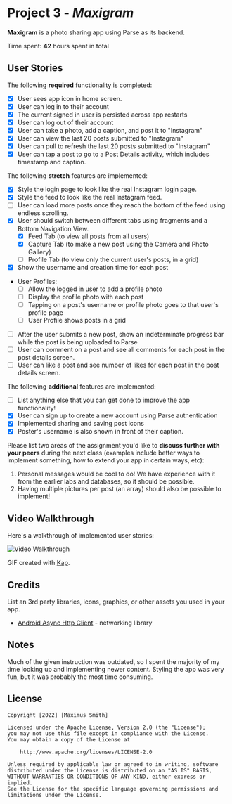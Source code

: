 # Project 3 - *Maxigram*

**Maxigram** is a photo sharing app using Parse as its backend.

Time spent: **42** hours spent in total

## User Stories

The following **required** functionality is completed:

- [x] User sees app icon in home screen.
- [x] User can log in to their account
- [x] The current signed in user is persisted across app restarts
- [x] User can log out of their account
- [x] User can take a photo, add a caption, and post it to "Instagram"
- [x] User can view the last 20 posts submitted to "Instagram"
- [x] User can pull to refresh the last 20 posts submitted to "Instagram"
- [x] User can tap a post to go to a Post Details activity, which includes timestamp and caption.

The following **stretch** features are implemented:

- [x] Style the login page to look like the real Instagram login page.
- [x] Style the feed to look like the real Instagram feed.
- [ ] User can load more posts once they reach the bottom of the feed using endless scrolling.
- [x] User should switch between different tabs using fragments and a Bottom Navigation View.
  - [x] Feed Tab (to view all posts from all users)
  - [x] Capture Tab (to make a new post using the Camera and Photo Gallery)
  - [ ] Profile Tab (to view only the current user's posts, in a grid)
- [x] Show the username and creation time for each post
- User Profiles:
  - [ ] Allow the logged in user to add a profile photo
  - [ ] Display the profile photo with each post
  - [ ] Tapping on a post's username or profile photo goes to that user's profile page
  - [ ] User Profile shows posts in a grid
- [ ] After the user submits a new post, show an indeterminate progress bar while the post is being uploaded to Parse
- [ ] User can comment on a post and see all comments for each post in the post details screen.
- [ ] User can like a post and see number of likes for each post in the post details screen.

The following **additional** features are implemented:

- [ ] List anything else that you can get done to improve the app functionality!
- [x] User can sign up to create a new account using Parse authentication
- [x] Implemented sharing and saving post icons
- [x] Poster's username is also shown in front of their caption.

Please list two areas of the assignment you'd like to **discuss further with your peers** during the next class (examples include better ways to implement something, how to extend your app in certain ways, etc):

1. Personal messages would be cool to do! We have experience with it from the earlier labs and databases, so it should be possible.
2. Having multiple pictures per post (an array) should also be possible to implement!

## Video Walkthrough

Here's a walkthrough of implemented user stories:

<img src='https://user-images.githubusercontent.com/38636635/174413112-53aa6396-f238-4a52-b658-467a594770ab.gif' title='Video Walkthrough' width='' alt='Video Walkthrough' />


GIF created with [Kap](https://getkap.co/).

## Credits

List an 3rd party libraries, icons, graphics, or other assets you used in your app.

- [Android Async Http Client](http://loopj.com/android-async-http/) - networking library


## Notes

Much of the given instruction was outdated, so I spent the majority of my time looking up and implementing newer content.
Styling the app was very fun, but it was probably the most time consuming.

## License

    Copyright [2022] [Maximus Smith]

    Licensed under the Apache License, Version 2.0 (the "License");
    you may not use this file except in compliance with the License.
    You may obtain a copy of the License at

        http://www.apache.org/licenses/LICENSE-2.0

    Unless required by applicable law or agreed to in writing, software
    distributed under the License is distributed on an "AS IS" BASIS,
    WITHOUT WARRANTIES OR CONDITIONS OF ANY KIND, either express or implied.
    See the License for the specific language governing permissions and
    limitations under the License.
